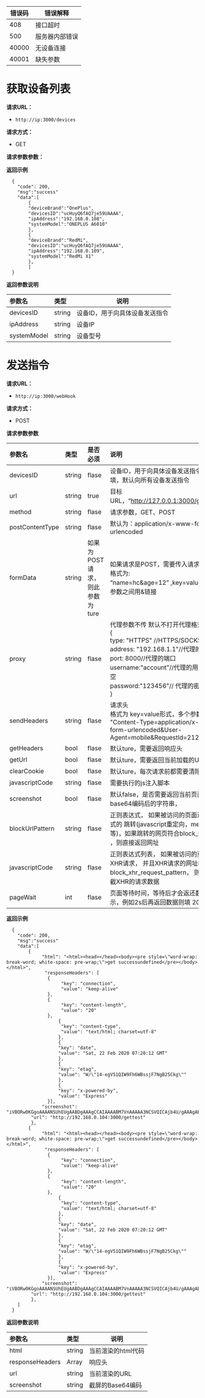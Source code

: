 | 错误码  | 错误解释  |
| ------------ | ------------ |
|  408 |  接口超时|
|  500|  服务器内部错误|
|  40000|  无设备连接|
|  40001 | 缺失参数  |

# 获取设备列表

**请求URL：** 
- ` http://ip:3000/devices `
  
**请求方式：**
- GET 

**请求参数参数：** 

 **返回示例**

``` 
  {
    "code": 200,
	"msg":"success"
	"data":[
		{
  		"deviceBrand":"OnePlus",
  	 	"devicesID":"ucHuyQ6fAQ7je59UAAAA",
  		"ipAddress":"192.168.0.108",
 		"systemModel":"ONEPLUS A6010"
		},
		{
  		"deviceBrand":"RedMi",
  	 	"devicesID":"ucHuyQ6fAQ7je59UAAAA",
  		"ipAddress":"192.168.0.109",
 		"systemModel":"RedMi X1"
		},
		]
  }
```

 **返回参数说明** 

|参数名|类型|说明|
|:-----  |:-----|-----                           |
|devicesID |string   |设备ID，用于向具体设备发送指令  |
|ipAddress |string   |设备IP  |
|systemModel |string   |设备型号  |

# 发送指令
**请求URL：** 
- ` http://ip:3000/webHook `
  
**请求方式：**
- POST 

**请求参数参数** 

|参数名|类型|是否必须|说明|
|:-----  |:-----|:-----|:----------                           |
|devicesID |string   |flase|设备ID，用于向具体设备发送指令，如果不填，默认向所有设备发送指令  |
|url |string   |true|目标URL，“http://127.0.0.1:3000/getTest/”  |
|method |string   |flase|请求参数，GET、POST  |
|postContentType |string   |flase|默认为：application/x-www-form-urlencoded  |
|formData |string   |如果为POST请求，则此参数为ture| 如果请求是POST，需要传入请求参数</br>格式为:</br>“name=hc&age=12” ,key=value形式，不同参数之间用&链接  |
|proxy |string   |flase| 代理参数不传 默认不打开代理格式为json</br>{</br>type: "HTTPS" //HTTPS/SOCKS</br>	address: "192.168.1.1"//代理的IP地址</br>	port: 8000//代理的端口</br>	username:"account"//代理的用户名，可为空</br>	password:"123456"// 代理的密码，可为空</br>}|
|sendHeaders |string   |flase|请求头</br>格式为 key=value形式，多个参数以&链接</br>"Content-Type=application/x-www-form-urlencoded&User-Agent=mobile&RequestId=21294324923"  |
|getHeaders |bool   |flase|默认ture，需要返回响应头  |
|getUrl |bool   |flase|默认ture，需要返回当前加载的URL  |
|clearCookie |bool   |flase|默认ture，每次请求前都需要清除cookie  |
|javascriptCode |string   |flase|需要执行的js注入脚本  |
|screenshot |bool   |flase|默认false，是否需要返回当前页面截屏base64编码后的字符串，  |
|blockUrlPattern |string   |flase|正则表达式， 如果被访问的页面进行某种形式的 跳转(javascript重定向，meta refresh等)，如果跳转的网页符合block_url_pattern ，则直接返回网址|
|javascriptCode |string   |flase|正则表达式列表， 如果被访问的页面 有多个XHR请求， 并且XHR请求的网址符合​ block_xhr_request_pattern， 则返回并且 拦截XHR的请求数据  |
|pageWait |int   |flase|页面等待时间，等待后才会返还数据，毫秒表示，例如2s后再返回数据则填 2000  |
 **返回示例**

```
  {
    "code": 200,
	"msg":"success"
	"data":[
		{
       		 "html": "<html><head></head><body><pre style=\"word-wrap: break-word; white-space: pre-wrap;\">get successundefined</pre></body></html>",
      		  "responseHeaders": [
         	   {
            	    "key": "connection",
             	    "value": "keep-alive"
          	   },
          	   {
            	    "key": "content-length",
            	    "value": "20"
           	   },
                   {
                    "key": "content-type",
                    "value": "text/html; charset=utf-8"
            	   },
            	   {
                   "key": "date",
                   "value": "Sat, 22 Feb 2020 07:20:12 GMT"
            	   },
            	   {
                   "key": "etag",
                   "value": "W/\"14-egV51QIW9Fh6WBssjF7NgB25Ckg\""
                   },
                   {
                   "key": "x-powered-by",
                   "value": "Express"
          	   }],
       		 "screenshot": "iVBORw0KGgoAAAANSUhEUgAABDgAAAgCCAIAAAABM7VnAAAAA3NCSVQICAjb4U/gAAAgAElEQVR4nOzdd1wUd+L/8aFKU0BUFARREQVEUFDBFo0xGhvGWFM0xngmeqYnxtzl7kxMvUtPjDGJOTW2qLEjltiVYFcUpapIEREQ6f33x/5uvuvM7oKwCx/09Xz4xzo789nPzs4u8575FDPpg/kSAAAAAIjEvLErAAAAAABKBBUAAAAAwiGoAAAAABAOQQUAAACAcAgqAAAAAIRDUAEAAAAgHIIKAAAAAOEQVAAAAAAIh6ACAAAAQDgEFQAAAADCIagAAAAAEA5BBQAAAIBwCCoAAAAAhENQAQAAACAcggoAAAAA4RBUAAAAAAiHoAIAAABAOAQ,
		 "url": "http://192.168.0.104:3000/gettest"
		 },
		{
       		 "html": "<html><head></head><body><pre style=\"word-wrap: break-word; white-space: pre-wrap;\">get successundefined</pre></body></html>",
      		  "responseHeaders": [
         	   {
            	    "key": "connection",
             	    "value": "keep-alive"
          	   },
          	   {
            	    "key": "content-length",
            	    "value": "20"
           	   },
                   {
                    "key": "content-type",
                    "value": "text/html; charset=utf-8"
            	   },
            	   {
                   "key": "date",
                   "value": "Sat, 22 Feb 2020 07:20:12 GMT"
            	   },
            	   {
                   "key": "etag",
                   "value": "W/\"14-egV51QIW9Fh6WBssjF7NgB25Ckg\""
                   },
                   {
                   "key": "x-powered-by",
                   "value": "Express"
          	   }],
       		 "screenshot": "iVBORw0KGgoAAAANSUhEUgAABDgAAAgCCAIAAAABM7VnAAAAA3NCSVQICAjb4U/gAAAgAElEQVR4nOzdd1wUd+L/8aFKU0BUFARREQVEUFDBFo0xGhvGWFM0xngmeqYnxtzl7kxMvUtPjDGJOTW2qLEjltiVYFcUpapIEREQ6f33x/5uvuvM7oKwCx/09Xz4xzo789nPzs4u8575FDPpg/kSAAAAAIjEvLErAAAAAABKBBUAAAAAwiGoAAAAABAOQQUAAACAcAgqAAAAAIRDUAEAAAAgHIIKAAAAAOEQVAAAAAAIh6ACAAAAQDgEFQAAAADCIagAAAAAEA5BBQAAAIBwCCoAAAAAhENQAQAAACAcggoAAAAA4RBUAAAAAAiHoAIAAABAOAQ,
		 "url": "http://192.168.0.104:3000/gettest"
		 },
	]
  }
```

 **返回参数说明** 

|参数名|类型|说明|
|:-----  |:-----|-----                           |
|html  |string   |当前渲染的html代码  |
|responseHeaders  |Array   |响应头  |
|url |string   |当前渲染的URL  |
|screenshot  |string   |截屏的Base64编码  |

